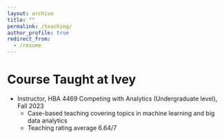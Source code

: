 ```yaml
---
layout: archive
title: ""
permalink: /teaching/
author_profile: true
redirect_from:
  - /resume
---
```







Course Taught at Ivey
======
* Instructor, HBA 4469 Competing with Analytics (Undergraduate level),  Fall 2023 
  - Case-based teaching covering topics in machine learning and big data analytics
  - Teaching rating average 6.64/7
    


  
